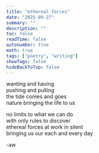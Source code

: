 ```yaml
---
title: "ethereal forces"
date: "2025-09-27"
summary: ""
description: ""
toc: false
readTime: false
autonumber: true
math: true
tags: ["poetry", "writing"]
showTags: false
hideBackToTop: false
---
```


wanting and having  
pushing and pulling  
the tide comes and goes  
nature bringing the life to us  
  
no limits to what we can do  
with only rules to discover  
ethereal forces at work in silent   
bringing us our each and every day  


-aw